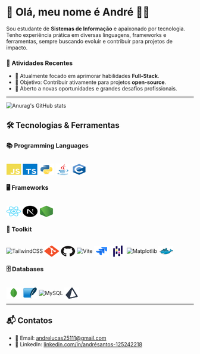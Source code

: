 # 👋 Olá, meu nome é André 👨‍💻

Sou estudante de **Sistemas de Informação** e apaixonado por tecnologia. Tenho experiência prática em diversas linguagens, frameworks e ferramentas, sempre buscando evoluir e contribuir para projetos de impacto.

### 🔭 Atividades Recentes
- 🌱 Atualmente focado em aprimorar habilidades **Full-Stack**.
- 🎯 Objetivo: Contribuir ativamente para projetos **open-source**.
- 💼 Aberto a novas oportunidades e grandes desafios profissionais.
---

![Anurag's GitHub stats](https://github-readme-stats.vercel.app/api?username=Andre023&show_icons=true&theme=tokyonight)

## 🛠️ Tecnologias & Ferramentas

### 📚 Programming Languages
<div style="display: inline_block"><br>
  <img align="center" alt="JavaScript" height="30" width="40" src="https://raw.githubusercontent.com/devicons/devicon/master/icons/javascript/javascript-plain.svg">
  <img align="center" alt="TypeScript" height="30" width="40" src="https://raw.githubusercontent.com/devicons/devicon/master/icons/typescript/typescript-original.svg">
  <img align="center" alt="Python" height="30" width="40" src="https://raw.githubusercontent.com/devicons/devicon/master/icons/python/python-original.svg">
  <img align="center" alt="Java" height="30" width="40" src="https://raw.githubusercontent.com/devicons/devicon/master/icons/java/java-original.svg">
  <img align="center" alt="C" height="30" width="40" src="https://raw.githubusercontent.com/devicons/devicon/master/icons/c/c-original.svg">
</div>

### 🖥️ Frameworks
<div style="display: inline_block"><br>
  <img align="center" alt="React" height="30" width="40" src="https://raw.githubusercontent.com/devicons/devicon/master/icons/react/react-original.svg">
  <img align="center" alt="Next.js" height="30" width="40" src="https://raw.githubusercontent.com/devicons/devicon/master/icons/nextjs/nextjs-original.svg">
  <img align="center" alt="Node.js" height="30" width="40" src="https://raw.githubusercontent.com/devicons/devicon/master/icons/nodejs/nodejs-original.svg">
</div>

### 🧰 Toolkit
<div style="display: inline_block"><br>
  <img align="center" alt="TailwindCSS" height="30" width="40" src="https://camo.githubusercontent.com/abba501b95cfaf3f09d6547feb90ee82e26e92e273d23a057bd9d5a3e1e29b1c/68747470733a2f2f63646e2e6a7364656c6976722e6e65742f67682f64657669636f6e732f64657669636f6e406c61746573742f69636f6e732f7461696c77696e646373732f7461696c77696e646373732d6f726967696e616c2e737667">
  <img align="center" alt="Git" height="30" width="40" src="https://raw.githubusercontent.com/devicons/devicon/master/icons/git/git-original.svg">
  <img align="center" alt="GitHub" height="30" width="40" src="https://raw.githubusercontent.com/devicons/devicon/master/icons/github/github-original.svg">
  <img align="center" alt="Vite" height="30" width="40" src="https://camo.githubusercontent.com/237e20be5fcfd8f7133f43d126fc49fb29dec7631679938bdd2ecb8cbb2a610e/68747470733a2f2f766974652e6465762f6c6f676f2e737667">
  <img align="center" alt="Jira" height="30" width="40" src="https://raw.githubusercontent.com/devicons/devicon/master/icons/jira/jira-original.svg">
  <img align="center" alt="Pandas" height="30" width="40" src="https://raw.githubusercontent.com/devicons/devicon/master/icons/pandas/pandas-original.svg">
  <img align="center" alt="Matplotlib" height="30" width="40" src="https://camo.githubusercontent.com/ddbcde791e0b88ed57aca308e6b296e886ca67d5570353c08b551ad6674aa1a6/68747470733a2f2f63646e2e6a7364656c6976722e6e65742f67682f64657669636f6e732f64657669636f6e406c61746573742f69636f6e732f6d6174706c6f746c69622f6d6174706c6f746c69622d6f726967696e616c2d776f72646d61726b2e737667">
  <img align="center" alt="Docker" height="30" width="40" src="https://raw.githubusercontent.com/devicons/devicon/master/icons/docker/docker-original.svg">
</div>

### 🗄️ Databases
<div style="display: inline_block"><br>
  <img align="center" alt="MongoDB" height="30" width="40" src="https://raw.githubusercontent.com/devicons/devicon/master/icons/mongodb/mongodb-original.svg">
  <img align="center" alt="SQLite" height="30" width="40" src="https://raw.githubusercontent.com/devicons/devicon/master/icons/sqlite/sqlite-original.svg">
  <img align="center" alt="MySQL" height="30" width="40" src="https://user-images.githubusercontent.com/24623425/36042969-f87531d4-0d8a-11e8-9dee-e87ab8c6a9e3.png">
  <img align="center" alt="Prisma" height="30" width="40" src="https://raw.githubusercontent.com/devicons/devicon/master/icons/prisma/prisma-original.svg">
</div>

---
## 📬 Contatos
- 📧 Email: [andrelucas25111@gmail.com](mailto:andrelucas25111@gmail.com)
- 💼 LinkedIn: [linkedin.com/in/andrésantos-125242218](https://www.linkedin.com/in/andr%C3%A9-santos-125242218/)

